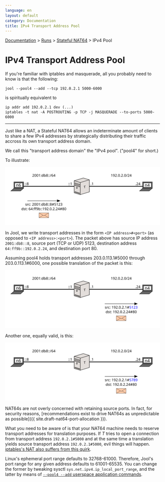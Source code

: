 ```yaml
---
language: en
layout: default
category: Documentation
title: IPv4 Transport Address Pool
---
```


[Documentation](documentation.html) > [Runs](documentation.html#runs) > [Stateful NAT64](mod-run-stateful.html) > IPv4 Pool

# IPv4 Transport Address Pool

If you're familiar with iptables and masquerade, all you probably need to know is that the following:

	jool --pool4 --add --tcp 192.0.2.1 5000-6000

is spiritually equivalent to

	ip addr add 192.0.2.1 dev (...)
	iptables -t nat -A POSTROUTING -p TCP -j MASQUERADE --to-ports 5000-6000

-----------------------------

Just like a NAT, a Stateful NAT64 allows an indeterminate amount of clients to share a few IPv4 addresses by strategically distributing their traffic accross its own transport address domain.

We call this "transport address domain" the "IPv4 pool". ("pool4" for short.)

To illustrate:

![TODO](../images/flow/pool4-simple1-en.svg)

In Jool, we write transport addresses in the form `<IP address>#<port>` (as opposed to `<IP address>:<port>`). The packet above has source IP address `2001:db8::8`, source port (TCP or UDP) 5123, destination address `64:ff9b::192.0.2.24`, and destination port 80.

Assuming pool4 holds transport addresses 203.0.113.1#5000 through 203.0.113.1#6000, one possible translation of the packet is this:

![TODO](../images/flow/pool4-simple2-en.svg)

Another one, equally valid, is this:

![TODO](../images/flow/pool4-simple3-en.svg)

NAT64s are not overly concerned with retaining source ports. In fact, for security reasons, [recommendations exist to drive NAT64s as unpredictable as possible]({{ site.draft-nat64-port-allocation }}).

What you need to be aware of is that your NAT64 machine needs to reserve transport addresses for translation purposes. If _T_ tries to open a connection from transport address `192.0.2.1#5000` and at the same time a translation yields source transport address `192.0.2.1#5000`, evil things will happen. [iptables's NAT also suffers from this quirk](https://github.com/NICMx/NAT64/wiki/issue67:-Linux's-MASQUERADING-does-not-care-about-the-source-natting-overriding-existing-connections.).

Linux's ephemeral port range defaults to 32768-61000. Therefore, Jool's port range for any given address defaults to 61001-65535. You can change the former by tweaking sysctl `sys.net.ipv4.ip_local_port_range`, and the latter by means of [`--pool4 --add` userspace application commands](usr-flags-pool4.html).


